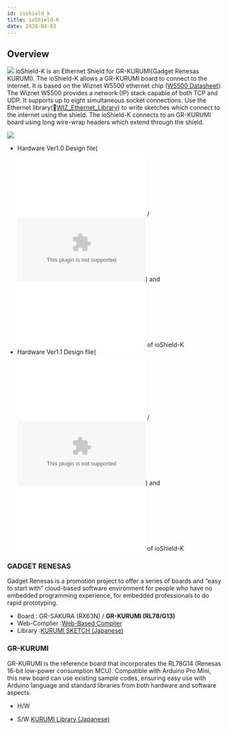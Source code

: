 ```yaml
---
id: ioshield_k
title: ioShield-K
date: 2020-04-03
---
```


## Overview

![](/osh/ioshield-k/io_s_k.png) ioShield-K is an Ethernet Shield for
GR-KURUMI(Gadget Renesas KURUMI). The ioShield-K allows a GR-KURUMI
board to connect to the internet. It is based on the Wiznet W5500
ethernet chip ([W5500 Datasheet](Datasheet.md)). The Wiznet
W5500 provides a network (IP) stack capable of both TCP and UDP. It
supports up to eight simultaneous socket connections. Use the Ethernet
library(📄[WIZ_Ethernet_Library](https://github.com/Wiznet/WIZ_Ethernet_Library))
to write sketches which connect to the internet using the shield. The
ioShield-K connects to an GR-KURUMI board using long wire-wrap headers
which extend through the shield.

![](/document_framework/img/osh/ioshield-k/io_s_k.png)

  - Hardware Ver1.0 Design file(![PDF](/document_framework/img/osh/ioshield-k/ioshield-k.pdf) /
    ![Eagle CAD](/document_framework/img/osh/ioshield-k/ioshield-k_eaglecad.zip)) and ![Part
    List](/document_framework/img/osh/ioshield-k/ioshield-k_v1_0_pl_130904.pdf) of ioShield-K
  - Hardware Ver1.1 Design
    file(![PDF](/document_framework/img/osh/ioshield-k/ioshield-k_v1.1_sch.pdf) / ![Eagle
    CAD](/document_framework/img/osh/ioshield-k/io_shield-k_ver1_1.zip)) and ![Part
    List](/document_framework/img/osh/ioshield-k/ioshield-k_v1_1_pl_140120.pdf) of ioShield-K

### GADGET RENESAS

Gadget Renesas is a promotion project to offer a series of boards and
“easy to start with” cloud-based software environment for people who
have no embedded programming experience, for embedded professionals to
do rapid prototyping. 


 * Board        : GR-SAKURA (RX63N) / **__GR-KURUMI (RL78/G13)__**
 * Web-Complier :[Web-Based Complier](http://www.renesas.com/products/promotion/gr/index.jsp) 
 * Library      :[KURUMI SKETCH (Japanese)](http://tool-cloud.renesas.com/Renesas/ref_kurumi/gr_reference_j.html)




### GR-KURUMI

GR-KURUMI is the reference board that incorporates the RL78G14 (Renesas
16-bit low-power consumption MCU). Compatible with Arduino Pro Mini,
this new board can use existing sample codes, ensuring easy use with
Arduino language and standard libraries from both hardware and software
aspects. 

  - H/W





  - S/W [KURUMI Library
    (Japanese)](<http://renesasrulz.com/app_kits_and_demo_boards/gadget_renesas_user_forum/f/128/t/3968.aspx>)


